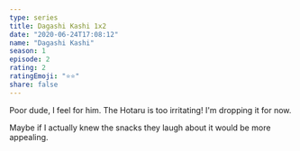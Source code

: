 ```yaml
--- 
type: series 
title: Dagashi Kashi 1x2 
date: "2020-06-24T17:08:12" 
name: "Dagashi Kashi" 
season: 1 
episode: 2 
rating: 2 
ratingEmoji: "⭐️⭐️" 
share: false 
---
```


Poor dude, I feel for him. The Hotaru is too irritating! I'm dropping it for now. 

Maybe if I actually knew the snacks they laugh about it would be more appealing.
